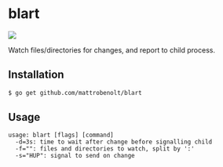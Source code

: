 # blart

![](http://www.wingclips.com/system/movie-clips/paul-blart-mall-cop/police-boot-camp/images/paul-blart-mall-cop-movie-clip-screenshot-police-boot-camp_large.jpg)

Watch files/directories for changes, and report to child process.

## Installation

```bash
$ go get github.com/mattrobenolt/blart
```

## Usage

```
usage: blart [flags] [command]
  -d=3s: time to wait after change before signalling child
  -f="": files and directories to watch, split by ':'
  -s="HUP": signal to send on change
```
